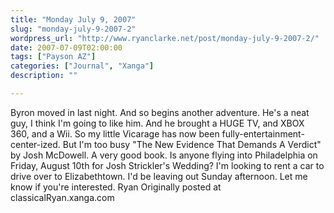 ```yaml
---
title: "Monday July 9, 2007"
slug: "monday-july-9-2007-2"
wordpress_url: "http://www.ryanclarke.net/post/monday-july-9-2007-2/"
date: 2007-07-09T02:00:00
tags: ["Payson AZ"]
categories: ["Journal", "Xanga"]
description: ""

---
```


Byron moved in last night. And so begins another adventure. He's a neat guy, I think I'm going to like him.
And he brought a HUGE TV, and XBOX 360, and a Wii. So my little Vicarage has now been fully-entertainment-center-ized.
But I'm too busy "The New Evidence That Demands A Verdict" by Josh McDowell. A very good book.
Is anyone flying into Philadelphia on Friday, August 10th for Josh Strickler's Wedding? I'm looking to rent a car to drive over to Elizabethtown. I'd be leaving out Sunday afternoon. Let me know if you're interested.
Ryan
Originally posted at classicalRyan.xanga.com
